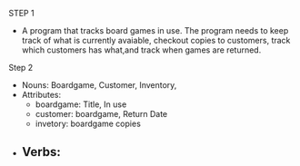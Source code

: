 STEP 1
- A program that tracks board games in use. The program needs to keep track 
of what is currently avaiable, checkout copies to customers, track which 
customers has what,and track when games are returned.

Step 2
- Nouns: Boardgame, Customer, Inventory, 
- Attributes:
	- boardgame: Title, In use
	- customer: boardgame, Return Date
	- invetory: boardgame copies
- Verbs:
	- 